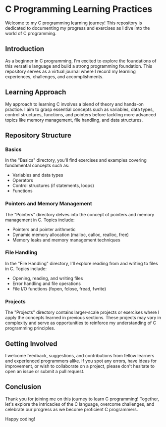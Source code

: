 
# C Programming Learning Practices

Welcome to my C programming learning journey! This repository is dedicated to documenting my progress and exercises as I dive into the world of C programming.

## Introduction

As a beginner in C programming, I'm excited to explore the foundations of this versatile language and build a strong programming foundation. This repository serves as a virtual journal where I record my learning experiences, challenges, and accomplishments.

## Learning Approach

My approach to learning C involves a blend of theory and hands-on practice. I aim to grasp essential concepts such as variables, data types, control structures, functions, and pointers before tackling more advanced topics like memory management, file handling, and data structures.

## Repository Structure

### Basics

In the "Basics" directory, you'll find exercises and examples covering fundamental concepts such as:

- Variables and data types
- Operators
- Control structures (if statements, loops)
- Functions

### Pointers and Memory Management

The "Pointers" directory delves into the concept of pointers and memory management in C. Topics include:

- Pointers and pointer arithmetic
- Dynamic memory allocation (malloc, calloc, realloc, free)
- Memory leaks and memory management techniques

### File Handling

In the "File Handling" directory, I'll explore reading from and writing to files in C. Topics include:

- Opening, reading, and writing files
- Error handling and file operations
- File I/O functions (fopen, fclose, fread, fwrite)

### Projects

The "Projects" directory contains larger-scale projects or exercises where I apply the concepts learned in previous sections. These projects may vary in complexity and serve as opportunities to reinforce my understanding of C programming principles.

## Getting Involved

I welcome feedback, suggestions, and contributions from fellow learners and experienced programmers alike. If you spot any errors, have ideas for improvement, or wish to collaborate on a project, please don't hesitate to open an issue or submit a pull request.

## Conclusion

Thank you for joining me on this journey to learn C programming! Together, let's explore the intricacies of the C language, overcome challenges, and celebrate our progress as we become proficient C programmers.

Happy coding!
